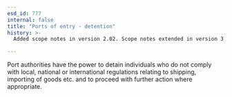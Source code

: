```yaml
---
esd_id: 777
internal: false
title: "Ports of entry - detention"
history: >-
  Added scope notes in version 2.02. Scope notes extended in version 3.0 to provide additional detail. Term name changed from 'Detention and further action' to 'Ports of entry - detention' in version 3.00.

---
```


Port authorities have the power to detain individuals who do not comply with local, national or international regulations relating to shipping, importing of goods etc. and to proceed with further action where appropriate.

